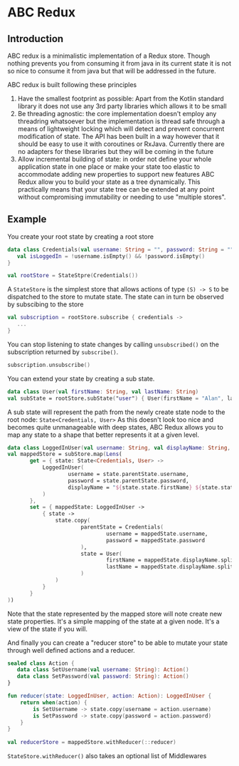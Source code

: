 # ABC Redux

## Introduction
ABC redux is a minimalistic implementation of a Redux store. Though nothing prevents you from consuming it from java in its current state it is not so nice to consume it from java but that will be addressed in the future.

ABC redux is built following these principles
1. Have the smallest footprint as possible:
Apart from the Kotlin standard library it does not use any  3rd party libraries which allows it to be small
2. Be threading agnostic: the core implementation doesn't employ any threadring whatsoever but the implementation is thread safe through a means of lightweight locking which will detect and prevent concurrent modification of state. The API has been built in a way however that it should be easy to use it with coroutines or RxJava. Currently there are no adapters for these libraries but they will be coming in the future
3. Allow incremental building of  state: in order not define your whole application state in one place or make your state too elastic to accommodate adding new properties to support new features ABC Redux allow you to build your state as a tree dynamically. This practically means that your state tree can be extended at any point without compromising immutability or needing to use "multiple stores".


## Example
You create your root state by creating a root store
```kotlin
data class Credentials(val username: String = "", password: String = "") {
   val isLoggedIn = !username.isEmpty() && !password.isEmpty()
}

val rootStore = StateStpre(Credentials())

```
A ```StateStore``` is the simplest store that allows actions of type ```(S) -> S``` to be dispatched to the store to mutate state. The state can in turn be observed by subscibing to the store
```kotlin
val subscription = rootStore.subscribe { credentials ->
   ...
}
```
You can stop listening to state changes by calling ```unsubscribed()``` on the subscription returned by ```subscribe()```.
```kotlin
subscription.unsubscribe()
```
You can extend your state by creating a sub state.
```kotlin
data class User(val firstName: String, val lastName: String)
val subState = rootStore.subState("user") { User(firstName = "Alan", lastName = "Turing")}
```
A sub state will represent the path from the newly create state node to the root node: ```State<Credentials, User>```
As this doesn't look too nice and becomes quite unmanageable with deep states, ABC Redux allows you to map any state to a shape that better represents it at a given level.
```kotlin
data class LoggedInUser(val username: String, val displayName: String, val password: String)
val mappedStore = subStore.map(Lens(
       get = { state: State<Credentials, User> ->
           LoggedInUser(
                   username = state.parentState.username,
                   password = state.parentState.password,
                   displayName = "${state.state.firstName} ${state.state.lastName}"
           )
       },
       set = { mappedState: LoggedInUser ->
           { state ->
               state.copy(
                       parentState = Credentials(
                               username = mappedState.username,
                               password = mappedState.password
                       ),
                       state = User(
                               firstName = mappedState.displayName.split(" ")[0],
                               lastName = mappedState.displayName.split(" ")[1]
                       )
               )
           }
       }
))
```
Note that the state represented by the mapped store will note create new state properties. It's a simple mapping of the state at a given node. It's a view of the state if you will.

And finally you can create a "reducer store" to be able to mutate your state through well defined actions and a reducer.
```kotlin
sealed class Action {
   data class SetUsername(val username: String): Action()
   data class SetPassword(val password: String): Action()
}

fun reducer(state: LoggedInUser, action: Action): LoggedInUser {
    return when(action) {
        is SetUsername -> state.copy(username = action.username)
        is SetPassword -> state.copy(password = action.password)
    }
}
   
val reducerStore = mappedStore.withReducer(::reducer)

```

```StateStore.withReducer()``` also takes an optional list of Middlewares

